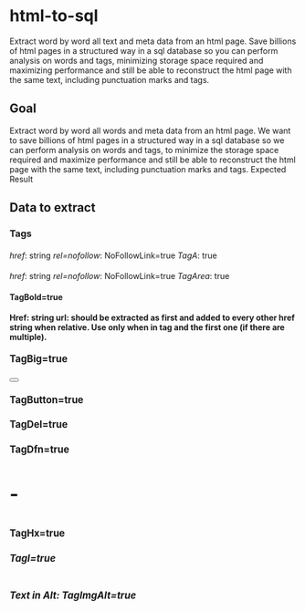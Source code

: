 # html-to-sql
Extract word by word all text and meta data from an html page.  Save billions of html pages in a structured way in a sql database so you can perform analysis on words and tags,  minimizing storage space required and maximizing performance and still be able to reconstruct the html page with the same text, including punctuation marks and tags. 

## Goal
Extract word by word all words and meta data from an html page.  We want to save billions of html pages in a structured way in a sql database so we can perform analysis on words and tags,  to minimize the storage space required and maximize performance and still be able to reconstruct the html page with the same text, including punctuation marks and tags. 
Expected Result

## Data to extract

### Tags
#### <a>
*href*: string
*rel=nofollow*: NoFollowLink=true
*TagA*: true
#### <area>
*href*: string
*rel=nofollow*: NoFollowLink=true
*TagArea*: true
#### <b>
TagBold=true
#### <base> 
Href: string url: should be extracted as first and added to every other href string when relative. Use only when in <head> tag and the first one (if there are multiple). 
#### <big>
TagBig=true
#### <button>
TagButton=true
#### <del>
TagDel=true
#### <dfn>
TagDfn=true
#### <h1> - <h6>
TagHx=true
#### <i>
TagI=true
#### <img>
Text in Alt: TagImgAlt=true
